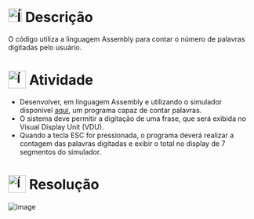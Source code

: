 # <img src="https://github.com/user-attachments/assets/caabfdf0-0f9e-44a3-8200-c6579fe87887" alt="Ícone de descrição" width="28"> Descrição
O código utiliza a linguagem Assembly para contar o número de palavras digitadas pelo usuário.

# <sub><img src="https://img.icons8.com/?size=100&id=gVK745a4Vaur&format=png&color=000000" alt="Ícone do Assembly" width="36"></sub> Atividade
- Desenvolver, em linguagem Assembly e utilizando o simulador disponível [aqui](https://exuanbo.xyz/assembler-simulator/), um programa capaz de contar palavras. 
- O sistema deve permitir a digitação de uma frase, que será exibida no Visual Display Unit (VDU). 
- Quando a tecla ESC for pressionada, o programa deverá realizar a contagem das palavras digitadas e exibir o total no display de 7 segmentos do simulador.

# <sub><img src="https://img.icons8.com/?size=100&id=fdUN1PqqqIvS&format=png&color=000000" alt="Ícone de smulador" width="36"></sub> Resolução
![image](https://github.com/user-attachments/assets/ed35ce30-8d11-4b4f-b846-cf3eb05d11c9)
